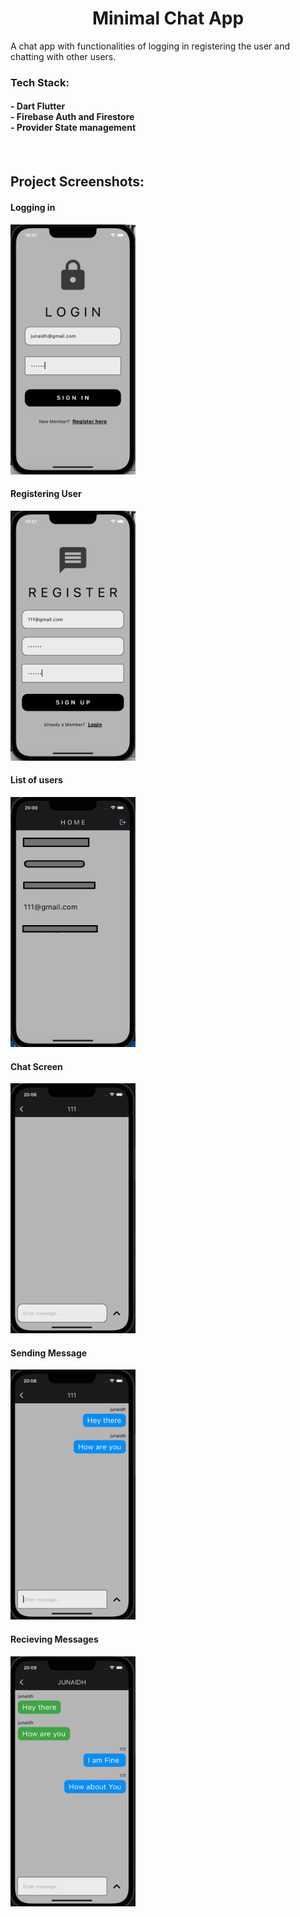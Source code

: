 <h1 align="center" id="title">Minimal Chat App</h1>

<p id="description">A chat app with functionalities of logging in registering the user and chatting with other users.</p>
<h3>Tech Stack:
<br>
<h4>
- Dart Flutter
<br>
- Firebase Auth and Firestore
<br>
- Provider State management
<h4>
<br>
</h3>
<h2>Project Screenshots:</h2>
<h4>Logging in</h4>
<img src="https://github.com/SHEIDHEDA7/minimal_chat_app/blob/main/sc/Screenshot%202024-03-31%20at%2019.57.56.png?raw=true" width="200" height="400/">
<br> 
<h4>Registering User</h4>
<img src="https://github.com/SHEIDHEDA7/minimal_chat_app/blob/main/sc/Screenshot%202024-03-31%20at%2019.57.05.png?raw=true" width="200" height="400/">
<br>
<h4>List of users</h4>
<img src="https://github.com/SHEIDHEDA7/minimal_chat_app/blob/main/sc/Screenshot%202024-03-31%20at%2020.00.42.png?raw=true" width="200" height="400/">
<br>
<h4>Chat Screen</h4>
<img src="https://github.com/SHEIDHEDA7/minimal_chat_app/blob/main/sc/Screenshot%202024-03-31%20at%2020.06.14.png?raw=true" width="200" height="400/">
<br>
<h4>Sending Message</h4>
<img src="https://github.com/SHEIDHEDA7/minimal_chat_app/blob/main/sc/Screenshot%202024-03-31%20at%2020.08.34.png?raw=true" width="200" height="400/">
<br>
<h4>Recieving Messages</h4>
<img src="https://github.com/SHEIDHEDA7/minimal_chat_app/blob/main/sc/Screenshot%202024-03-31%20at%2020.09.15.png?raw=true" width="200" height="400/">
